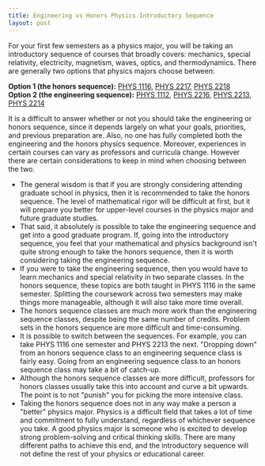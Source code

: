 ```yaml
---
title: Engineering vs Honors Physics Introductory Sequence
layout: post
---
```

<link rel="stylesheet" href="main.css">

For your first few semesters as a physics major, you will be taking an introductory sequence of courses that broadly covers: mechanics, special relativity, electricity, magnetism, waves, optics, and thermodynamics. There are generally two options that physics majors choose between:

**Option 1 (the honors sequence):** [PHYS 1116](/classes/PHYS1116.html), [PHYS 2217](/classes/PHYS2217.html), [PHYS 2218](/classes/PHYS2218.html)<br/>
**Option 2 (the engineering sequence):** [PHYS 1112](/classes/PHYS1112.html), [PHYS 2216](/classes/PHYS2216.html), [PHYS 2213](/classes/PHYS2213.html), [PHYS 2214](/classes/PHYS2214.html)

It is a difficult to answer whether or not you should take the engineering or honors sequence, since it depends largely on what your goals, priorities, and previous preparation are. Also, no one has fully completed both the engineering and the honors physics sequence. Moreover, experiences in certain courses can vary as professors and curricula change. However there are certain considerations to keep in mind when choosing between the two.

- The general wisdom is that if you are strongly considering attending graduate school in physics, then it is recommended to take the honors sequence. The level of mathematical rigor will be difficult at first, but it will prepare you better for upper-level courses in the physics major and future graduate studies. 
- That said, it absolutely is possible to take the engineering sequence and get into a good graduate program. If, going into the introductory sequence, you feel that your mathematical and physics background isn't quite strong enough to take the honors sequence, then it is worth considering taking the engineering sequence.
- If you were to take the engineering sequence, then you would have to learn mechanics and special relativity in two separate classes. In the honors sequence, these topics are both taught in PHYS 1116 in the same semester. Splitting the coursework across two semesters may make things more manageable, although it will also take more time overall.
- The honors sequence classes are much more work than the engineering sequence classes, despite being the same number of credits. Problem sets in the honors sequence are more difficult and time-consuming. 
- It is possible to switch between the sequences. For example, you can take PHYS 1116 one semester and PHYS 2213 the next. "Dropping down" from an honors sequence class to an engineering sequence class is fairly easy. Going from an engineering sequence class to an honors sequence class may take a bit of catch-up.
- Although the honors sequence classes are more difficult, professors for honors classes usually take this into account and curve a bit upwards. The point is to not "punish" you for picking the more intensive class.
- Taking the honors sequence does not in any way make a person a "better" physics major. Physics is a difficult field that takes a lot of time and commitment to fully understand, regardless of whichever sequence you take. A good physics major is someone who is excited to develop strong problem-solving and critical thinking skills. There are many different paths to achieve this end, and the introductory sequence will not define the rest of your physics or educational career.